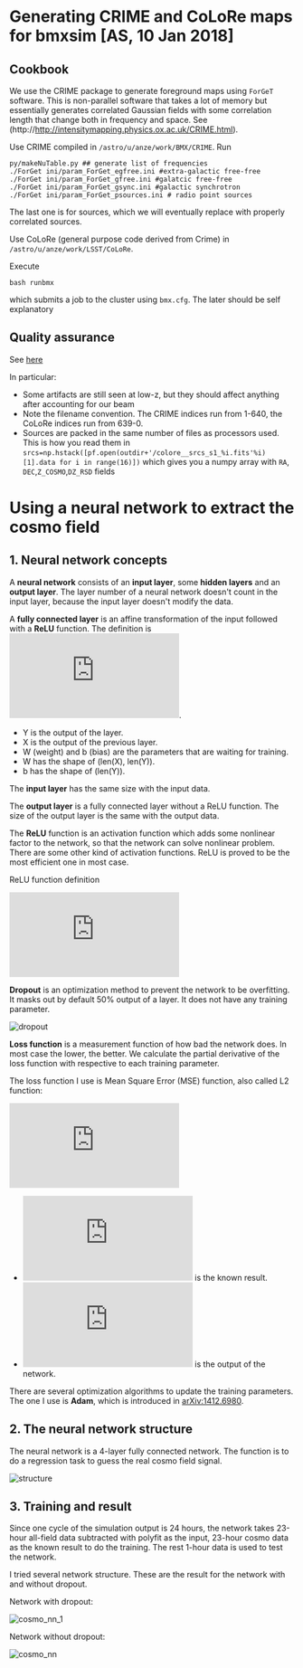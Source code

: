 # Generating CRIME and CoLoRe maps for bmxsim [AS, 10 Jan 2018]

## Cookbook

We use the CRIME package to generate foreground maps using `ForGeT`
software. This is non-parallel software that takes a lot of memory but
essentially generates correlated Gaussian fields with some correlation
length that change both in frequency and space. See
(http://http://intensitymapping.physics.ox.ac.uk/CRIME.html).


Use CRIME compiled in `/astro/u/anze/work/BMX/CRIME`. 
Run 
```
py/makeNuTable.py ## generate list of frequencies
./ForGet ini/param_ForGet_egfree.ini #extra-galactic free-free
./ForGet ini/param_ForGet_gfree.ini #galatcic free-free
./ForGet ini/param_ForGet_gsync.ini #galactic synchrotron
./ForGet ini/param_ForGet_psources.ini # radio point sources
```

The last one is for sources, which we will eventually replace with
properly correlated sources.

Use CoLoRe (general purpose code derived from Crime) in
`/astro/u/anze/work/LSST/CoLoRe`. 

Execute

```
bash runbmx
```
which submits a job to the cluster using `bmx.cfg`. The later should
be self explanatory

## Quality assurance

See [here](./mapcheck.ipynb)

In particular:
 * Some artifacts are still seen at low-z, but they should affect
   anything after accounting for our beam
 * Note the filename convention. The CRIME indices run from 1-640, the
   CoLoRe indices run from 639-0. 
 * Sources are packed in the same number of files as processors
   used. This is how you read them in
   `srcs=np.hstack([pf.open(outdir+'/colore__srcs_s1_%i.fits'%i)[1].data
   for i in range(16)])`
   which gives you a numpy array with `RA`, `DEC`,`Z_COSMO`,`DZ_RSD`
   fields
   



# Using a neural network to extract the cosmo field

## 1. Neural network concepts

A **neural network** consists of an **input layer**, some **hidden layers** and an **output layer**. The layer number of a neural network doesn't count in the input layer, because the input layer doesn't modify the data.

A **fully connected layer** is an affine transformation of the input followed with a **ReLU** function. The definition is ![fc_def](http://latex.codecogs.com/svg.latex?Y%3DReLU%28XW%2Bb%29).

 - Y is the output of the layer.
 - X is the output of the previous layer.
 - W (weight) and b (bias) are the parameters that are waiting for training.
 - W has the shape of (len(X), len(Y)).
 - b has the shape of (len(Y)).

The **input layer** has the same size with the input data.

The **output layer** is a fully connected layer without a ReLU function. The size of the output layer is the same with the output data.

The **ReLU** function is an activation function which adds some nonlinear factor to the network, so that the network can solve nonlinear problem. There are some other kind of activation functions. ReLU is proved to be the most efficient one in most case.

ReLU function definition

![relu_def](http://latex.codecogs.com/svg.latex?f%28x%29%3D%7B%5Cbegin%7Bcases%7Dx%26%7B%5Cmbox%7Bif%20%7Dx%3E0%5C%5C0%26%7B%5Cmbox%7Botherwise%7D%7D%5Cend%7Bcases%7D%7D)

**Dropout** is an optimization method to prevent the network to be overfitting. It masks out by default 50% output of a layer. It does not have any training parameter.

![dropout](https://cdn-images-1.medium.com/max/1200/1*iWQzxhVlvadk6VAJjsgXgg.png)

**Loss function** is a measurement function of how bad the network does. In most case the lower, the better. We calculate the partial derivative of the loss function with respective to each training parameter.

The loss function I use is Mean Square Error (MSE) function, also called L2 function:

![loss_func](http://latex.codecogs.com/svg.latex?MSE%3D%7B%5Cfrac%7B1%7D%7Bn%7D%7D%5Csum%20_%7Bi%3D1%7D%5E%7Bn%7D%28Y_%7Bi%7D-%7B%5Chat%20%7BY_%7Bi%7D%7D%7D%29%5E%7B2%7D)

 - ![y](http://latex.codecogs.com/svg.latex?Y_i) is the known result.
 - ![y](http://latex.codecogs.com/svg.latex?%5Chat%7BY%7D_i) is the output of the network.

There are several optimization algorithms to update the training parameters. The one I use is **Adam**, which is introduced in [arXiv:1412.6980](https://arxiv.org/abs/1412.6980).

## 2. The neural network structure

The neural network is a 4-layer fully connected network. The function is to do a regression task to guess the real cosmo field signal.

![structure](structure.png)

## 3. Training and result

Since one cycle of the simulation output is 24 hours, the network takes 23-hour all-field data subtracted with polyfit as the input, 23-hour cosmo data as the known result to do the training. The rest 1-hour data is used to test the network.

I tried several network structure. These are the result for the network with and without dropout.

Network with dropout:

![cosmo_nn_1](cosmo50_1.png)

Network without dropout:

![cosmo_nn](cosmo50.png)
